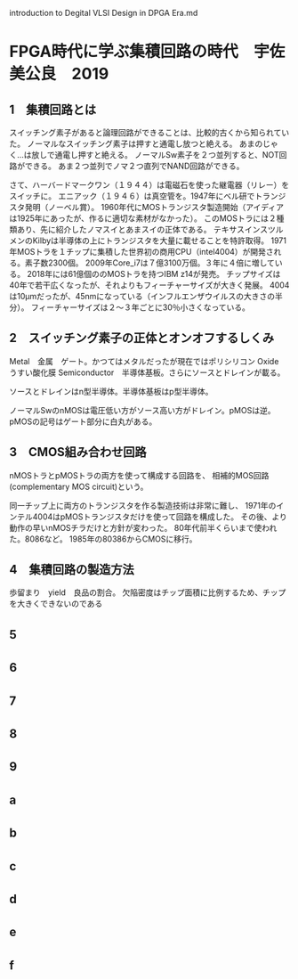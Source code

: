introduction to Degital VLSI Design in DPGA Era.md

# FPGA時代に学ぶ集積回路の時代　宇佐美公良　2019

## 1　集積回路とは

スイッチング素子があると論理回路ができることは、比較的古くから知られていた。
ノーマルなスイッチング素子は押すと通電し放つと絶える。
あまのじゃく…は放しで通電し押すと絶える。
ノーマルSw素子を２つ並列すると、NOT回路ができる。
あま２つ並列でノマ２つ直列でNAND回路ができる。

さて、ハーバードマークワン（１９４４）は電磁石を使った継電器（リレー）をスイッチに。
エニアック（１９４６）は真空管を。1947年にベル研でトランジスタ発明（ノーベル賞）。
1960年代にMOSトランジスタ製造開始（アイディアは1925年にあったが、作るに適切な素材がなかった）。
このMOSトラには２種類あり、先に紹介したノマスイとあまスイの正体である。
テキサスインスツルメンのKilbyは半導体の上にトランジスタを大量に載せることを特許取得。
1971年MOSトラを１チップに集積した世界初の商用CPU（intel4004）が開発される。素子数2300個。
2009年Core_i7は７億3100万個。３年に４倍に増している。
2018年には61億個ののMOSトラを持つIBM z14が発売。
チップサイズは40年で若干広くなったが、それよりもフィーチャーサイズが大きく発展。
4004は10μmだったが、45nmになっている（インフルエンザウイルスの大きさの半分）。
フィーチャーサイズは２～３年ごとに30％小さくなっている。

## 2　スイッチング素子の正体とオンオフするしくみ

Metal　金属　ゲート。かつてはメタルだったが現在ではポリシリコン
Oxide　うすい酸化膜
Semiconductor　半導体基板。さらにソースとドレインが載る。

ソースとドレインはn型半導体。半導体基板はp型半導体。

ノーマルSwのnMOSは電圧低い方がソース高い方がドレイン。pMOSは逆。
pMOSの記号はゲート部分に白丸がある。


## 3　CMOS組み合わせ回路

nMOSトラとpMOSトラの両方を使って構成する回路を、
相補的MOS回路(complementary MOS circuit)という。

同一チップ上に両方のトランジスタを作る製造技術は非常に難し、
1971年のインテル4004はpMOSトランジスタだけを使って回路を構成した。
その後、より動作の早いnMOSチラだけと方針が変わった。
80年代前半くらいまで使われた。8086など。
1985年の80386からCMOSに移行。

## 4　集積回路の製造方法

歩留まり　yield　良品の割合。
欠陥密度はチップ面積に比例するため、チップを大きくできないのである

## 5　

## 6　

## 7　

## 8　

## 9 　

## a　

## b　

## c　

## d　

## e　

## f　

